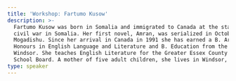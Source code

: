 ```yaml
---
title: 'Workshop: Fartumo Kusow'
description: >-
  Fartumo Kusow was born in Somalia and immigrated to Canada at the start of the
  civil war in Somalia. Her first novel, Amran, was serialized in October Star,
  Mogadishu. Since her arrival in Canada in 1991 she has earned a B. Arts
  Honours in English Language and Literature and B. Education from the U. of
  Windsor. She teaches English Literature for the Greater Essex County District
  School Board. A mother of five adult children, she lives in Windsor, Ontario.
type: speaker
---
```


